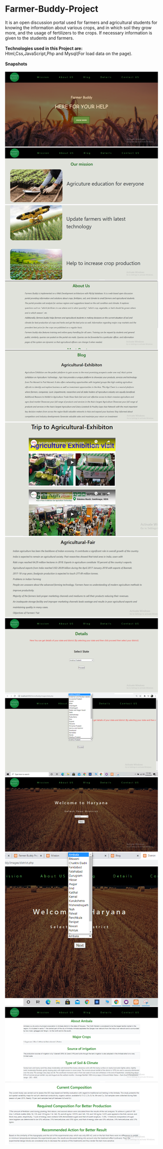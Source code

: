 # Farmer-Buddy-Project
 It is an open discussion portal used for farmers and agricultural students for knowing the information about various crops, and in which soil they grow more, and the usage of fertilizers to the crops. If necessary information is given to the students and farmers.<br><br>
 <b>Technologies used in this Project are:</b></br>
 Html,Css,JavaScript,Php and Mysql(For load data on the page).<br><br>
<b>Snapshots</b><br><br>
![](https://github.com/iamketan56/Farmer-Buddy-Project/blob/main/F1.PNG)
![](https://github.com/iamketan56/Farmer-Buddy-Project/blob/main/F2.PNG)
![](https://github.com/iamketan56/Farmer-Buddy-Project/blob/main/F3.PNG)
![](https://github.com/iamketan56/Farmer-Buddy-Project/blob/main/F4.PNG)
![](https://github.com/iamketan56/Farmer-Buddy-Project/blob/main/F5.PNG)
![](https://github.com/iamketan56/Farmer-Buddy-Project/blob/main/F6.PNG)
![](https://github.com/iamketan56/Farmer-Buddy-Project/blob/main/F7.PNG)
![](https://github.com/iamketan56/Farmer-Buddy-Project/blob/main/F8.PNG)
![](https://github.com/iamketan56/Farmer-Buddy-Project/blob/main/Select%20State.png)
![](https://github.com/iamketan56/Farmer-Buddy-Project/blob/main/F9.PNG)
![](https://github.com/iamketan56/Farmer-Buddy-Project/blob/main/Select%20district.png)
![](https://github.com/iamketan56/Farmer-Buddy-Project/blob/main/F10.PNG)
![](https://github.com/iamketan56/Farmer-Buddy-Project/blob/main/F11.PNG)





